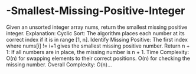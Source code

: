 # -Smallest-Missing-Positive-Integer
Given an unsorted integer array nums, return the smallest missing positive integer.
Explanation:
Cyclic Sort: The algorithm places each number at its correct index if it is in range [1, n].
Identify Missing Positive: The first index where nums[i] != i+1 gives the smallest missing positive number.
Return n + 1: If all numbers are in place, the missing number is n + 1.
Time Complexity:
O(n) for swapping elements to their correct positions.
O(n) for checking the missing number.
Overall Complexity: O(n)...

